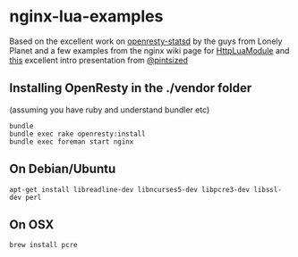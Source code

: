 # nginx-lua-examples
Based on the excellent work on [openresty-statsd](https://github.com/lonelyplanet/openresty-statsd) by the guys from Lonely Planet and a few examples from the nginx wiki page for [HttpLuaModule](http://wiki.nginx.org/HttpLuaModule) and [this](http://www.londonlua.org/scripting_nginx_with_lua/slides.html) excellent intro presentation from [@pintsized](http://twitter.com/pintsized)

## Installing OpenResty in the ./vendor folder 
(assuming you have ruby and understand bundler etc)
    
    bundle
    bundle exec rake openresty:install
    bundle exec foreman start nginx

## On Debian/Ubuntu

    apt-get install libreadline-dev libncurses5-dev libpcre3-dev libssl-dev perl

## On OSX
    
    brew install pcre